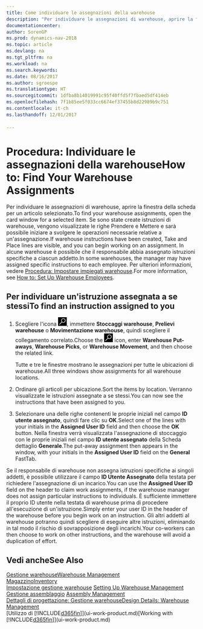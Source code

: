 ```yaml
---
title: Come individuare le assegnazioni della warehouse
description: "Per individuare le assegnazioni di warehouse, aprire la finestra della scheda per un articolo selezionato. Se sono state create istruzioni di warehouse, vengono visualizzate le righe Prendere e Mettere e sarà possibile iniziare a svolgere le operazioni necessarie relative a un'assegnazione. In alcune warehouse è possibile che il responsabile abbia assegnato istruzioni specifiche a ciascun addetto."
documentationcenter: 
author: SorenGP
ms.prod: dynamics-nav-2018
ms.topic: article
ms.devlang: na
ms.tgt_pltfrm: na
ms.workload: na
ms.search.keywords: 
ms.date: 08/16/2017
ms.author: sgroespe
ms.translationtype: HT
ms.sourcegitcommit: 1dfba8b14019991c95f40ffd5f7fbaed5df414eb
ms.openlocfilehash: 7f1b85ee5f033cc6674ef37455b8d22989b9c751
ms.contentlocale: it-ch
ms.lasthandoff: 12/01/2017

---
```

# <a name="how-to-find-your-warehouse-assignments"></a><span data-ttu-id="ef7ce-105">Procedura: Individuare le assegnazioni della warehouse</span><span class="sxs-lookup"><span data-stu-id="ef7ce-105">How to: Find Your Warehouse Assignments</span></span>
<span data-ttu-id="ef7ce-106">Per individuare le assegnazioni di warehouse, aprire la finestra della scheda per un articolo selezionato.</span><span class="sxs-lookup"><span data-stu-id="ef7ce-106">To find your warehouse assignments, open the card window for a selected item.</span></span> <span data-ttu-id="ef7ce-107">Se sono state create istruzioni di warehouse, vengono visualizzate le righe Prendere e Mettere e sarà possibile iniziare a svolgere le operazioni necessarie relative a un'assegnazione.</span><span class="sxs-lookup"><span data-stu-id="ef7ce-107">If warehouse instructions have been created, Take and Place lines are visible, and you can begin working on an assignment.</span></span> <span data-ttu-id="ef7ce-108">In alcune warehouse è possibile che il responsabile abbia assegnato istruzioni specifiche a ciascun addetto.</span><span class="sxs-lookup"><span data-stu-id="ef7ce-108">In some warehouses, the manager may have assigned specific instructions to each employee.</span></span> <span data-ttu-id="ef7ce-109">Per ulteriori informazioni, vedere [Procedura: Impostare impiegati warehouse](warehouse-how-to-set-up-warehouse-employees.md).</span><span class="sxs-lookup"><span data-stu-id="ef7ce-109">For more information, see [How to: Set Up Warehouse Employees](warehouse-how-to-set-up-warehouse-employees.md).</span></span>

## <a name="to-find-an-instruction-assigned-to-you"></a><span data-ttu-id="ef7ce-110">Per individuare un'istruzione assegnata a se stessi</span><span class="sxs-lookup"><span data-stu-id="ef7ce-110">To find an instruction assigned to you</span></span>  
1.  <span data-ttu-id="ef7ce-111">Scegliere l'icona ![Cerca pagina o report](media/ui-search/search_small.png "Cerca pagina o report"), immettere **Stoccaggi warehouse**, **Prelievi warehouse** o **Movimentazione warehouse**, quindi scegliere il collegamento correlato.</span><span class="sxs-lookup"><span data-stu-id="ef7ce-111">Choose the ![Search for Page or Report](media/ui-search/search_small.png "Search for Page or Report icon") icon, enter **Warehouse Put-aways**, **Warehouse Picks**, or **Warehouse Movement**, and then choose the related link.</span></span>

    <span data-ttu-id="ef7ce-112">Tutte e tre le finestre mostrano le assegnazioni per tutte le ubicazioni di warehouse.</span><span class="sxs-lookup"><span data-stu-id="ef7ce-112">All three windows show assignments for all warehouse locations.</span></span>  

2. <span data-ttu-id="ef7ce-113">Ordinare gli articoli per ubicazione.</span><span class="sxs-lookup"><span data-stu-id="ef7ce-113">Sort the items by location.</span></span> <span data-ttu-id="ef7ce-114">Verranno visualizzate le istruzioni assegnate a se stessi.</span><span class="sxs-lookup"><span data-stu-id="ef7ce-114">You can now see the instructions that have been assigned to you.</span></span>  
3. <span data-ttu-id="ef7ce-115">Selezionare una delle righe contenenti le proprie iniziali nel campo **ID utente assegnato**, quindi fare clic su **OK**.</span><span class="sxs-lookup"><span data-stu-id="ef7ce-115">Select one of the lines with your initials in the **Assigned User ID** field and then choose the **OK** button.</span></span> <span data-ttu-id="ef7ce-116">Nella finestra verrà visualizzata l'assegnazione di stoccaggio con le proprie iniziali nel campo **ID utente assegnato** della Scheda dettaglio **Generale**.</span><span class="sxs-lookup"><span data-stu-id="ef7ce-116">The put-away assignment then appears in the window, with your initials in the **Assigned User ID** field on the **General** FastTab.</span></span>  

<span data-ttu-id="ef7ce-117">Se il responsabile di warehouse non assegna istruzioni specifiche ai singoli addetti, è possibile utilizzare il campo **ID Utente Assegnato** della testata per richiedere l'assegnazione di un incarico.</span><span class="sxs-lookup"><span data-stu-id="ef7ce-117">You can use the **Assigned User ID** field on the header to claim work assignments, if the warehouse manager does not assign particular instructions to individuals.</span></span> <span data-ttu-id="ef7ce-118">È sufficiente immettere il proprio ID utente nella testata di warehouse prima di procedere all'esecuzione di un'istruzione.</span><span class="sxs-lookup"><span data-stu-id="ef7ce-118">Simply enter your user ID in the header of the warehouse before you begin work on an instruction.</span></span> <span data-ttu-id="ef7ce-119">Gli altri addetti al warehouse potranno quindi scegliere di eseguire altre istruzioni, eliminando in tal modo il rischio di sovrapposizione degli incarichi.</span><span class="sxs-lookup"><span data-stu-id="ef7ce-119">Your co-workers can then choose to work on other instructions, and the warehouse will avoid a duplication of effort.</span></span>  

## <a name="see-also"></a><span data-ttu-id="ef7ce-120">Vedi anche</span><span class="sxs-lookup"><span data-stu-id="ef7ce-120">See Also</span></span>  
[<span data-ttu-id="ef7ce-121">Gestione warehouse</span><span class="sxs-lookup"><span data-stu-id="ef7ce-121">Warehouse Management</span></span>](warehouse-manage-warehouse.md)  
[<span data-ttu-id="ef7ce-122">Magazzino</span><span class="sxs-lookup"><span data-stu-id="ef7ce-122">Inventory</span></span>](inventory-manage-inventory.md)  
<span data-ttu-id="ef7ce-123">[Impostazione gestione warehouse](warehouse-setup-warehouse.md)   </span><span class="sxs-lookup"><span data-stu-id="ef7ce-123">[Setting Up Warehouse Management](warehouse-setup-warehouse.md)   </span></span>  
<span data-ttu-id="ef7ce-124">[Gestione assemblaggio](assembly-assemble-items.md)  </span><span class="sxs-lookup"><span data-stu-id="ef7ce-124">[Assembly Management](assembly-assemble-items.md)  </span></span>  
[<span data-ttu-id="ef7ce-125">Dettagli di progettazione: Gestione warehouse</span><span class="sxs-lookup"><span data-stu-id="ef7ce-125">Design Details: Warehouse Management</span></span>](design-details-warehouse-management.md)  
<span data-ttu-id="ef7ce-126">[Utilizzo di [!INCLUDE[d365fin](includes/d365fin_md.md)]](ui-work-product.md)</span><span class="sxs-lookup"><span data-stu-id="ef7ce-126">[Working with [!INCLUDE[d365fin](includes/d365fin_md.md)]](ui-work-product.md)</span></span> 

